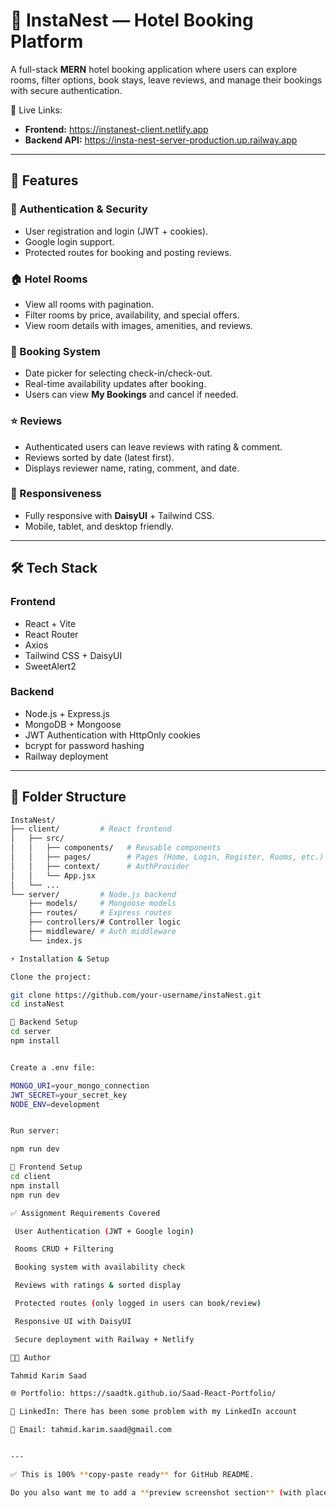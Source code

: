 # 🏨 InstaNest — Hotel Booking Platform  

A full-stack **MERN** hotel booking application where users can explore rooms, filter options, book stays, leave reviews, and manage their bookings with secure authentication.  

🚀 Live Links:  
- **Frontend:** https://instanest-client.netlify.app  
- **Backend API:** https://insta-nest-server-production.up.railway.app  

---

## 📌 Features  

### 👤 Authentication & Security  
- User registration and login (JWT + cookies).  
- Google login support.  
- Protected routes for booking and posting reviews.  

### 🏠 Hotel Rooms  
- View all rooms with pagination.  
- Filter rooms by price, availability, and special offers.  
- View room details with images, amenities, and reviews.  

### 📅 Booking System  
- Date picker for selecting check-in/check-out.  
- Real-time availability updates after booking.  
- Users can view **My Bookings** and cancel if needed.  

### ⭐ Reviews  
- Authenticated users can leave reviews with rating & comment.  
- Reviews sorted by date (latest first).  
- Displays reviewer name, rating, comment, and date.  

### 📱 Responsiveness  
- Fully responsive with **DaisyUI** + Tailwind CSS.  
- Mobile, tablet, and desktop friendly.  

---

## 🛠️ Tech Stack  

### Frontend  
- React + Vite  
- React Router  
- Axios  
- Tailwind CSS + DaisyUI  
- SweetAlert2  

### Backend  
- Node.js + Express.js  
- MongoDB + Mongoose  
- JWT Authentication with HttpOnly cookies  
- bcrypt for password hashing  
- Railway deployment  

---

## 📂 Folder Structure  

```bash
InstaNest/
├── client/         # React frontend
│   ├── src/
│   │   ├── components/   # Reusable components
│   │   ├── pages/        # Pages (Home, Login, Register, Rooms, etc.)
│   │   ├── context/      # AuthProvider
│   │   └── App.jsx
│   └── ...
└── server/         # Node.js backend
    ├── models/     # Mongoose models
    ├── routes/     # Express routes
    ├── controllers/# Controller logic
    ├── middleware/ # Auth middleware
    └── index.js

⚡ Installation & Setup

Clone the project:

git clone https://github.com/your-username/instaNest.git
cd instaNest

🔹 Backend Setup
cd server
npm install


Create a .env file:

MONGO_URI=your_mongo_connection
JWT_SECRET=your_secret_key
NODE_ENV=development


Run server:

npm run dev

🔹 Frontend Setup
cd client
npm install
npm run dev

✅ Assignment Requirements Covered

 User Authentication (JWT + Google login)

 Rooms CRUD + Filtering

 Booking system with availability check

 Reviews with ratings & sorted display

 Protected routes (only logged in users can book/review)

 Responsive UI with DaisyUI

 Secure deployment with Railway + Netlify

👨‍💻 Author

Tahmid Karim Saad

🌐 Portfolio: https://saadtk.github.io/Saad-React-Portfolio/

💼 LinkedIn: There has been some problem with my LinkedIn account

📧 Email: tahmid.karim.saad@gmail.com


---

✅ This is 100% **copy-paste ready** for GitHub README.  

Do you also want me to add a **preview screenshot section** (with placeholders) so you can just upload some screenshots of your project later?
